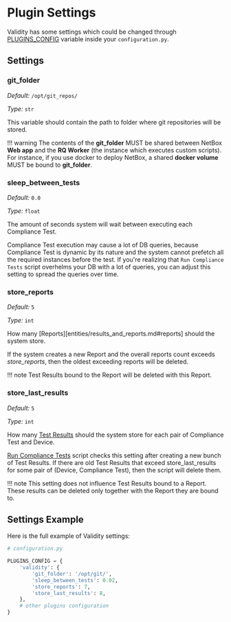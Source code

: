 # Plugin Settings


Validity has some settings which could be changed through [PLUGINS_CONFIG](https://docs.netbox.dev/en/stable/plugins/#configure-plugin) variable inside your `configuration.py`.

## Settings
### git_folder

*Default:* `/opt/git_repos/`

*Type:* `str`

This variable should contain the path to folder where git repositories will be stored.

!!! warning
    The contents of the **git_folder** MUST be shared between NetBox **Web app** and the **RQ Worker** (the instance which executes custom scripts).
    For instance, if you use docker to deploy NetBox, a shared **docker volume** MUST be bound to **git_folder**.


### sleep_between_tests

*Default:* `0.0`

*Type:* `float`

The amount of seconds system will wait between executing each Compliance Test.

Compliance Test execution may cause a lot of DB queries, because Compliance Test is dynamic by its nature and the system cannot prefetch all the required instances before the test. If you're realizing that `Run Compliance Tests` script overhelms your DB with a lot of queries, you can adjust this setting to spread the queries over time.

### store_reports

*Default:* `5`

*Type:* `int`

How many [Reports][entities/results_and_reports.md#reports] should the system store.

If the system creates a new Report and the overall reports count exceeds *store_reports*, then the oldest exceeding  reports will be deleted.

!!! note
    Test Results bound to the Report will be deleted with this Report.


### store_last_results

*Default:* `5`

*Type:* `int`

How many [Test Results](entities/results_and_reports.md#test-results) should the system store for each pair of Compliance Test and Device.

[Run Compliance Tests](entities/scripts.md#run-compliance-tests) script checks this setting after creating a new bunch of Test Results. If there are old Test Results that exceed store_last_results for some pair of (Device, Compliance Test), then the script will delete them.

!!! note
    This setting does not influence Test Results bound to a Report. These results can be deleted only together with the Report they are bound to.


## Settings Example

Here is the full example of Validity settings:

```python
# configuration.py

PLUGINS_CONFIG = {
    'validity': {
        'git_folder': '/opt/git/',
        'sleep_between_tests': 0.02,
        'store_reports': 7,
        'store_last_results': 8,
    },
    # other plugins configuration
}
```
